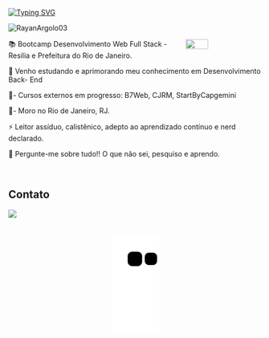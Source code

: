 
<!--  NOME CARREGANDO -->
[![Typing SVG](https://readme-typing-svg.herokuapp.com/?color=beige&size=35&center=true&vCenter=true&width=1000&lines=Hello_World!+Meu+Nome+é+Rayan+Argolo;Desenvolvedor+Java+em+Formação;+:%29)](https://git.io/typing-svg)




<!--  BADGE COM VIZUALIZAÇÕES NO PERFIL -->
<p align="left"> <img src="https://komarev.com/ghpvc/?username=RayanArgolo03&label=Profile%20views&color=0e75b6&style=flat" alt="RayanArgolo03"/></p>
<img src="https://media.tenor.com/rkY5QA5c3VAAAAAC/gato-digitando.gif" width="30%" height="30%" align="right" border-radius="50%"/>



<!--  INFORMAÇÕES PESSOAIS -->
<p>📚 Bootcamp Desenvolvimento Web Full Stack - Resilia e Prefeitura do Rio de Janeiro. <p>
<p> 🌱 Venho estudando e aprimorando meu conhecimento em Desenvolvimento Back- End <p>
<p>🎯- Cursos externos em progresso: B7Web, CJRM, StartByCapgemini</p>
<p>🏡- Moro no Rio de Janeiro, RJ.</p>
<p> ⚡ Leitor assíduo, calistênico, adepto ao aprendizado contínuo e nerd declarado.  <p>
<p> 💬 Pergunte-me sobre tudo!! O que não sei, pesquiso e aprendo. <p>
<br>


<!--  TECNOLOGIAS QUE DOMINO -->
<!-- <div  align="center"> 
  <div style="display: inline_block"><br>
  <h2>Ferramentas & Tecnologias</h2>
  <img align="center" alt="Javascript" height="50" width="50" src="https://raw.githubusercontent.com/devicons/devicon/master/icons/javascript/javascript-plain.svg">
  <img align="center" alt="HTML" height="50" width="50" src="https://raw.githubusercontent.com/devicons/devicon/master/icons/html5/html5-original.svg">
  <img align="center" alt="CSS" height="50" width="50" src="https://raw.githubusercontent.com/devicons/devicon/master/icons/css3/css3-original.svg">
  <img align="center" alt="GIT" height="50" width="50" src="https://icongr.am/devicon/git-original.svg?size=102&color=currentColor">
</div>                                                                                                                                          
<br>
         
  
<!-- CONTATO -->
<h2>Contato</h2> 
<div>
<a href="https://www.linkedin.com/in/rayanargolo" target="_blank"><img src="https://img.shields.io/badge/-LinkedIn-%230077B5?style=for-the-badge&logo=linkedin&logoColor=white" target="_blank"></a>
</div>
<br>
  
  
<!--  COBRINHA-->
 <div align="center">

  ![Snake animation](https://github.com/RayanArgolo03/RayanArgolo03/blob/output/github-contribution-grid-snake.svg)

</div>
